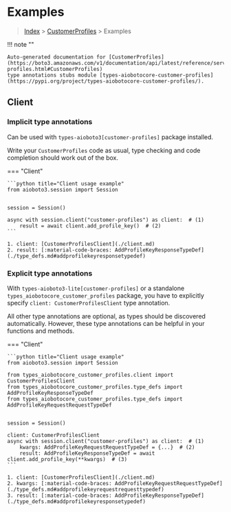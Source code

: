 # Examples

> [Index](../README.md) > [CustomerProfiles](./README.md) > Examples

!!! note ""

    Auto-generated documentation for [CustomerProfiles](https://boto3.amazonaws.com/v1/documentation/api/latest/reference/services/customer-profiles.html#CustomerProfiles)
    type annotations stubs module [types-aiobotocore-customer-profiles](https://pypi.org/project/types-aiobotocore-customer-profiles/).

## Client

### Implicit type annotations

Can be used with `types-aioboto3[customer-profiles]` package installed.

Write your `CustomerProfiles` code as usual,
type checking and code completion should work out of the box.



=== "Client"

    ```python title="Client usage example"
    from aioboto3.session import Session


    session = Session()

    async with session.client("customer-profiles") as client:  # (1)
        result = await client.add_profile_key()  # (2)
    ```

    1. client: [CustomerProfilesClient](./client.md)
    2. result: [:material-code-braces: AddProfileKeyResponseTypeDef](./type_defs.md#addprofilekeyresponsetypedef) 






### Explicit type annotations

With `types-aioboto3-lite[customer-profiles]`
or a standalone `types_aiobotocore_customer_profiles` package, you have to explicitly specify
`client: CustomerProfilesClient` type annotation.

All other type annotations are optional, as types should be discovered automatically.
However, these type annotations can be helpful in your functions and methods.


=== "Client"

    ```python title="Client usage example"
    from aioboto3.session import Session

    from types_aiobotocore_customer_profiles.client import CustomerProfilesClient
    from types_aiobotocore_customer_profiles.type_defs import AddProfileKeyResponseTypeDef
    from types_aiobotocore_customer_profiles.type_defs import AddProfileKeyRequestRequestTypeDef


    session = Session()

    client: CustomerProfilesClient
    async with session.client("customer-profiles") as client:  # (1)
        kwargs: AddProfileKeyRequestRequestTypeDef = {...}  # (2)
        result: AddProfileKeyResponseTypeDef = await client.add_profile_key(**kwargs)  # (3)
    ```

    1. client: [CustomerProfilesClient](./client.md)
    2. kwargs: [:material-code-braces: AddProfileKeyRequestRequestTypeDef](./type_defs.md#addprofilekeyrequestrequesttypedef) 
    3. result: [:material-code-braces: AddProfileKeyResponseTypeDef](./type_defs.md#addprofilekeyresponsetypedef) 






